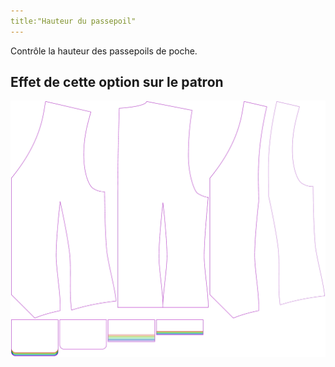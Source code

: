 ```yaml
---
title:"Hauteur du passepoil"
---
```


Contrôle la hauteur des passepoils de poche.

## Effet de cette option sur le patron

![Cette image montre l'effet de cette option en superposant plusieurs variantes qui ont une valeur différente pour cette option](wahid_weltheight_sample.svg "Effet de cette option sur le patron")
